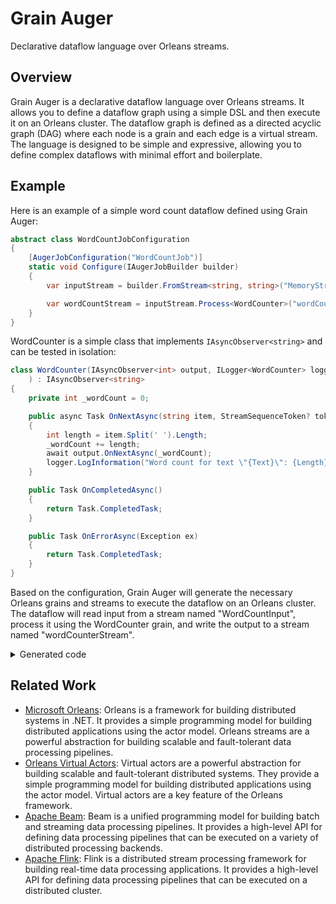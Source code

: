 # Grain Auger

Declarative dataflow language over Orleans streams.

## Overview

Grain Auger is a declarative dataflow language over Orleans streams. It allows you to define a dataflow graph using a simple DSL and then execute it on an Orleans cluster. The dataflow graph is defined as a directed acyclic graph (DAG) where each node is a grain and each edge is a virtual stream. The language is designed to be simple and expressive, allowing you to define complex dataflows with minimal effort and boilerplate.

## Example

Here is an example of a simple word count dataflow defined using Grain Auger:

```csharp
abstract class WordCountJobConfiguration
{
    [AugerJobConfiguration("WordCountJob")]
    static void Configure(IAugerJobBuilder builder)
    {
        var inputStream = builder.FromStream<string, string>("MemoryStream", "WordCountInput");

        var wordCountStream = inputStream.Process<WordCounter>("wordCounterStream");
    }
}
```

WordCounter is a simple class that implements `IAsyncObserver<string>` and can be tested in isolation:

```csharp
class WordCounter(IAsyncObserver<int> output, ILogger<WordCounter> logger
    ) : IAsyncObserver<string>
{
    private int _wordCount = 0;

    public async Task OnNextAsync(string item, StreamSequenceToken? token = null)
    {
        int length = item.Split(' ').Length;
        _wordCount += length;
        await output.OnNextAsync(_wordCount);
        logger.LogInformation("Word count for text \"{Text}\": {Length}, Total WordCount: {WordCount}", item, length, _wordCount);
    }

    public Task OnCompletedAsync()
    {
        return Task.CompletedTask;
    }

    public Task OnErrorAsync(Exception ex)
    {
        return Task.CompletedTask;
    }
}
```

Based on the configuration, Grain Auger will generate the necessary Orleans grains and streams to execute the dataflow on an Orleans cluster. The dataflow will read input from a stream named "WordCountInput", process it using the WordCounter grain, and write the output to a stream named "wordCounterStream".

<details>
    <summary>Generated code</summary>
    
```csharp
// <auto-generated/>

namespace GrainAugerCodeGen.WordCount;

/*
Found Dag for job WordCountJob:
Foreign Source <string> -> inputStream
inputStream -[WordCount.WordCounter]-> wordCountStream
*/

/*
Found constructors:
WordCount.WordCounter.WordCounter(Orleans.Streams.IAsyncObserver<int>, Microsoft.Extensions.Logging.ILogger<WordCount.WordCounter>)
*/

[global::Orleans.ImplicitStreamSubscription("WordCountInput")]
internal class wordCountStream :
global::Orleans.Grain,
global::Orleans.IGrainWithStringKey,
global::Orleans.Streams.IAsyncObserver<global::System.String>
{
private readonly global::Microsoft.Extensions.Logging.ILogger<wordCountStream> _logger;
private global::Orleans.Streams.IAsyncStream<global::System.Int32> _outputStream;
private readonly global::WordCount.WordCounter _processor0;

    internal wordCountStream(
        global::Microsoft.Extensions.Logging.ILogger<wordCountStream> logger,
        global::Microsoft.Extensions.Logging.ILogger<global::WordCount.WordCounter> v1
        )
    {
        _logger = logger;
        _processor0 = new global::WordCount.WordCounter(_outputStream, v1);
    }

    public override async Task OnActivateAsync(CancellationToken cancellationToken)
    {
        _logger.LogInformation("Activating...");

        await base.OnActivateAsync(cancellationToken);

        var inputStreamProvider = this.GetStreamProvider("MemoryStream");
        var inputStreamId = global::Orleans.Runtime.StreamId.Create("WordCountInput", this.GetPrimaryKeyString());
        var inputStream = inputStreamProvider.GetStream<global::System.String>(inputStreamId);

        var outputStreamProvider = this.GetStreamProvider("MemoryStream");
        var outputStreamId = global::Orleans.Runtime.StreamId.Create("wordCounterStream", this.GetPrimaryKeyString());
        _outputStream = outputStreamProvider.GetStream<global::System.Int32>(outputStreamId);

        await inputStream.SubscribeAsync(this);

        _logger.LogInformation("Activated");
    }

    public async Task OnNextAsync(global::System.String item, global::Orleans.Streams.StreamSequenceToken token = null)
    {
        _logger.LogInformation("Processing {item}", item);
        // chain the processors
        await _processor0.OnNextAsync(item, token);
    }

    public Task OnCompletedAsync()
    {
        return Task.CompletedTask;
    }

    public async Task OnErrorAsync(Exception ex)
    {
        // push the exception to the output stream
        await _outputStream.OnErrorAsync(ex);
    }

}
```

</details>

## Related Work

- [Microsoft Orleans](https://learn.microsoft.com/en-us/dotnet/orleans/): Orleans is a framework for building distributed systems in .NET. It provides a simple programming model for building distributed applications using the actor model. Orleans streams are a powerful abstraction for building scalable and fault-tolerant data processing pipelines.
- [Orleans Virtual Actors](https://www.microsoft.com/en-us/research/project/orleans-virtual-actors/): Virtual actors are a powerful abstraction for building scalable and fault-tolerant distributed systems. They provide a simple programming model for building distributed applications using the actor model. Virtual actors are a key feature of the Orleans framework.
- [Apache Beam](https://beam.apache.org/): Beam is a unified programming model for building batch and streaming data processing pipelines. It provides a high-level API for defining data processing pipelines that can be executed on a variety of distributed processing backends.
- [Apache Flink](https://flink.apache.org/): Flink is a distributed stream processing framework for building real-time data processing applications. It provides a high-level API for defining data processing pipelines that can be executed on a distributed cluster.